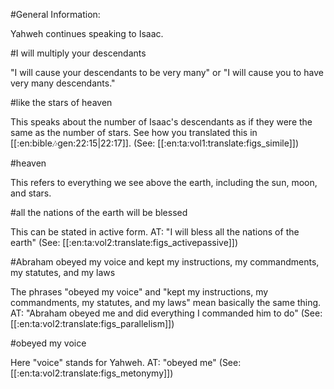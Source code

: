 #General Information:

Yahweh continues speaking to Isaac.

#I will multiply your descendants

"I will cause your descendants to be very many" or "I will cause you to have very many descendants."

#like the stars of heaven

This speaks about the number of Isaac's descendants as if they were the same as the number of stars. See how you translated this in [[:en:bible:notes:gen:22:15|22:17]]. (See: [[:en:ta:vol1:translate:figs_simile]])

#heaven

This refers to everything we see above the earth, including the sun, moon, and stars.

#all the nations of the earth will be blessed

This can be stated in active form. AT: "I will bless all the nations of the earth" (See: [[:en:ta:vol2:translate:figs_activepassive]])

#Abraham obeyed my voice and kept my instructions, my commandments, my statutes, and my laws

The phrases "obeyed my voice" and "kept my instructions, my commandments, my statutes, and my laws" mean basically the same thing. AT: "Abraham obeyed me and did everything I commanded him to do" (See: [[:en:ta:vol2:translate:figs_parallelism]])

#obeyed my voice

Here "voice" stands for Yahweh. AT: "obeyed me" (See: [[:en:ta:vol2:translate:figs_metonymy]])